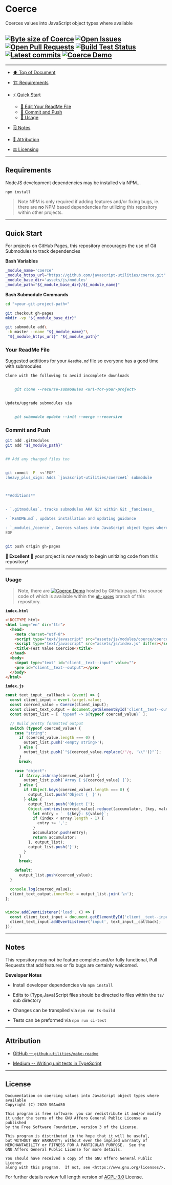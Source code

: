 # Coerce
[heading__top]:
  #coerce
  "&#x2B06; Coerces values into JavaScript object types where available"


Coerces values into JavaScript object types where available


## [![Byte size of Coerce][badge__master__coerce__source_code]][coerce__master__source_code] [![Open Issues][badge__issues__coerce]][issues__coerce] [![Open Pull Requests][badge__pull_requests__coerce]][pull_requests__coerce] [![Build Test Status][badge__travis_ci__coerce]][travis_ci__coerce] [![Latest commits][badge__commits__coerce__master]][commits__coerce__master] [![Coerce Demo][badge__gh_pages__coerce]][gh_pages__coerce]


---


- [:arrow_up: Top of Document][heading__top]

- [:building_construction: Requirements][heading__requirements]

- [:zap: Quick Start][heading__quick_start]

  - [:memo: Edit Your ReadMe File][heading__your_readme_file]
  - [:floppy_disk: Commit and Push][heading__commit_and_push]
  - [&#x1F9F0; Usage][heading__usage]

- [&#x1F5D2; Notes][heading__notes]

- [:card_index: Attribution][heading__attribution]

- [:balance_scale: Licensing][heading__license]


---



## Requirements
[heading__requirements]:
  #requirements
  "&#x1F3D7; Prerequisites and/or dependencies that this project needs to function properly"


NodeJS development dependencies may be installed via NPM...


```Bash
npm install
```


> Note NPM is only required if adding features and/or fixing bugs, ie. there are **no** NPM based dependencies for utilizing this repository within other projects.


______


## Quick Start
[heading__quick_start]:
  #quick-start
  "&#9889; Perhaps as easy as one, 2.0,..."


For projects on GitHub Pages, this repository encourages the use of Git Submodules to track dependencies


**Bash Variables**


```Bash
_module_name='coerce'
_module_https_url="https://github.com/javascript-utilities/coerce.git"
_module_base_dir='assets/js/modules'
_module_path="${_module_base_dir}/${_module_name}"
```


**Bash Submodule Commands**


```Bash
cd "<your-git-project-path>"

git checkout gh-pages
mkdir -vp "${_module_base_dir}"

git submodule add\
 -b master --name "${_module_name}"\
 "${_module_https_url}" "${_module_path}"
```


### Your ReadMe File
[heading__your_readme_file]:
  #your-readme-file
  "&#x1F4DD; Suggested additions for your ReadMe.md file so everyone has a good time with submodules"


Suggested additions for your _`ReadMe.md`_ file so everyone has a good time with submodules


```MarkDown
Clone with the following to avoid incomplete downloads


    git clone --recurse-submodules <url-for-your-project>


Update/upgrade submodules via


    git submodule update --init --merge --recursive
```


### Commit and Push
[heading__commit_and_push]:
  #commit-and-push
  "&#x1F4BE; It may be just this easy..."


```Bash
git add .gitmodules
git add "${_module_path}"


## Add any changed files too


git commit -F- <<'EOF'
:heavy_plus_sign: Adds `javascript-utilities/coerce#1` submodule



**Additions**


- `.gitmodules`, tracks submodules AKA Git within Git _fanciness_

- `README.md`, updates installation and updating guidance

- `_modules_/coerce`, Coerces values into JavaScript object types where available
EOF


git push origin gh-pages
```


**:tada: Excellent :tada:** your project is now ready to begin unitizing code from this repository!


---


### Usage
[heading__usage]:
  #usage
  "&#x1F9F0;"


> Note, there are [![Coerce Demo][badge__gh_pages__coerce]][gh_pages__coerce] hosted by GitHub pages, the source code of which is available within the [`gh-pages`][coerce__gh_pages__source_code] branch of this repository.


**`index.html`**


```HTML
<!DOCTYPE html>
<html lang="en" dir="ltr">
  <head>
    <meta charset="utf-8">
    <script type="text/javascript" src="assets/js/modules/coerce/coerce.js" differ></script>
    <script type="text/javascript" src="assets/js/index.js" differ></script>
    <title>Test Value Coercion</title>
  </head>
  <body>
    <input type="text" id="client__text--input" value="">
    <pre id="client__text--output"></pre>
  </body>
</html>
```


**`index.js`**


```JavaScript
const text_input__callback = (event) => {
  const client_input = event.target.value;
  const coerced_value = Coerce(client_input);
  const client_text_output = document.getElementById('client__text--output');
  const output_list = [ `typeof -> ${typeof coerced_value}` ];

  // Build pretty formatted output
  switch (typeof coerced_value) {
    case "string":
      if (coerced_value.length === 0) {
        output_list.push('<empty string>');
      } else {
        output_list.push(`"${coerced_value.replace(/"/g, '\\"')}"`);
      }
      break;

    case "object":
      if (Array.isArray(coerced_value)) {
        output_list.push(`Array [ ${coerced_value} ]`);
      } else {
        if (Object.keys(coerced_value).length === 0) {
          output_list.push('Object {  }');
        } else {
          output_list.push('Object {');
          Object.entries(coerced_value).reduce((accumulator, [key, value], index, array) => {
            let entry = `  ${key}: ${value}`;
            if (index < array.length - 1) {
              entry += ',';
            }
            accumulator.push(entry);
            return accumulator;
          }, output_list);
          output_list.push('}');
        }
      }
      break;

    default:
      output_list.push(coerced_value);
  }

  console.log(coerced_value);
  client_text_output.innerText = output_list.join('\n');
};


window.addEventListener('load', () => {
  const client_text_input = document.getElementById('client__text--input');
  client_text_input.addEventListener('input', text_input__callback);
});
```


______


## Notes
[heading__notes]:
  #notes
  "&#x1F5D2; Additional things to keep in mind when developing"


This repository may not be feature complete and/or fully functional, Pull Requests that add features or fix bugs are certainly welcomed.


**Developer Notes**


- Install developer dependencies via `npm install`

- Edits to {Type,Java}Script files should be directed to files within the `ts/` sub directory

- Changes can be transpiled via `npm run ts-build`

- Tests can be preformed via `npm run ci-test`


______


## Attribution
[heading__attribution]:
  #attribution
  "&#x1F4C7; Resources that where helpful in building this project so far."


- [GitHub -- `github-utilities/make-readme`](https://github.com/github-utilities/make-readme)

- [Medium -- Writing unit tests in TypeScript](https://medium.com/@RupaniChirag/writing-unit-tests-in-typescript-d4719b8a0a40)


______


## License
[heading__license]:
  #license
  "&#x2696; Legal side of Open Source"


```
Documentation on coercing values into JavaScript object types where available
Copyright (C) 2020 S0AndS0

This program is free software: you can redistribute it and/or modify
it under the terms of the GNU Affero General Public License as published
by the Free Software Foundation, version 3 of the License.

This program is distributed in the hope that it will be useful,
but WITHOUT ANY WARRANTY; without even the implied warranty of
MERCHANTABILITY or FITNESS FOR A PARTICULAR PURPOSE.  See the
GNU Affero General Public License for more details.

You should have received a copy of the GNU Affero General Public License
along with this program.  If not, see <https://www.gnu.org/licenses/>.
```


For further details review full length version of [AGPL-3.0][branch__current__license] License.



[branch__current__license]:
  /LICENSE
  "&#x2696; Full length version of AGPL-3.0 License"


[badge__commits__coerce__master]:
  https://img.shields.io/github/last-commit/javascript-utilities/coerce/master.svg

[commits__coerce__master]:
  https://github.com/javascript-utilities/coerce/commits/master
  "&#x1F4DD; History of changes on this branch"


[coerce__community]:
  https://github.com/javascript-utilities/coerce/community
  "&#x1F331; Dedicated to functioning code"

[coerce__gh_pages]:
  https://github.com/javascript-utilities/coerce/tree/
  "Source code examples hosted thanks to GitHub Pages!"

[badge__gh_pages__coerce]:
  https://img.shields.io/website/https/javascript-utilities.github.io/coerce/index.html.svg?down_color=darkorange&down_message=Offline&label=Demo&logo=Demo%20Site&up_color=success&up_message=Online

[gh_pages__coerce]:
  https://javascript-utilities.github.io/coerce/index.html
  "&#x1F52C; Check the example collection tests"

[coerce__gh_pages__source_code]:
  https://github.com/javascript-utilities/coerce/tree/gh-pages
  "Source code gh-pages branch for live demos"

[issues__coerce]:
  https://github.com/javascript-utilities/coerce/issues
  "&#x2622; Search for and _bump_ existing issues or open new issues for project maintainer to address."

[pull_requests__coerce]:
  https://github.com/javascript-utilities/coerce/pulls
  "&#x1F3D7; Pull Request friendly, though please check the Community guidelines"

[coerce__master__source_code]:
  https://github.com/javascript-utilities/coerce/
  "&#x2328; Project source!"

[badge__issues__coerce]:
  https://img.shields.io/github/issues/javascript-utilities/coerce.svg

[badge__pull_requests__coerce]:
  https://img.shields.io/github/issues-pr/javascript-utilities/coerce.svg

[badge__master__coerce__source_code]:
  https://img.shields.io/github/repo-size/javascript-utilities/coerce

[badge__travis_ci__coerce]:
  https://img.shields.io/travis/javascript-utilities/coerce/master.svg

[travis_ci__coerce]:
  https://travis-ci.com/javascript-utilities/coerce
  "&#x1F6E0; Automated tests with Jest and build logs"

